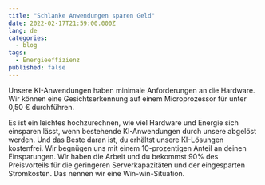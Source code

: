 ```yaml
---
title: "Schlanke Anwendungen sparen Geld"
date: 2022-02-17T21:59:00.000Z
lang: de
categories:
  - blog
tags:
  - Energieeffizienz
published: false
---
```


Unsere KI-Anwendungen haben minimale Anforderungen an die Hardware. Wir können eine Gesichtserkennung auf einem Microprozessor für unter 0,50 € durchführen. 

Es ist ein leichtes hochzurechnen, wie viel Hardware und Energie sich einsparen lässt, wenn bestehende KI-Anwendungen durch unsere abgelöst werden. 
Und das Beste daran ist, du erhältst unsere KI-Lösungen kostenfrei. Wir begnügen uns mit einem 10-prozentigen Anteil an deinen Einsparungen. Wir haben die Arbeit und du bekommst 90% des Preisvorteils für die geringeren Serverkapazitäten und der eingesparten Stromkosten. Das nennen wir eine Win-win-Situation.
